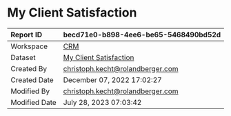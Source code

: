 



# My Client Satisfaction

|Report ID|becd71e0-b898-4ee6-be65-5468490bd52d|
| :--- | :--- |
|Workspace|[CRM](../Workspaces/CRM.md)|
|Dataset|[My Client Satisfaction](../Datasets/My-Client-Satisfaction.md)|
|Created By|christoph.kecht@rolandberger.com|
|Created Date|December 07, 2022 17:02:27|
|Modified By|christoph.kecht@rolandberger.com|
|Modified Date|July 28, 2023 07:03:42|

